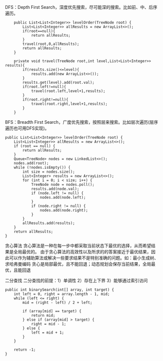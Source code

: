 DFS：Depth First Search，深度优先搜索，尽可能深的搜索。比如前、中、后序遍历。
```
    public List<List<Integer>> levelOrder(TreeNode root) {
        List<List<Integer>> allResults = new ArrayList<>();
        if(root==null){
            return allResults;
        }
        travel(root,0,allResults);
        return allResults;
    }

    private void travel(TreeNode root,int level,List<List<Integer>> results){
        if(results.size()<=level){
            results.add(new ArrayList<>());
        }
        results.get(level).add(root.val);
        if(root.left!=null){
            travel(root.left,level+1,results);
        }
        if(root.right!=null){
            travel(root.right,level+1,results);
        }
    }
```
BFS：Breadth First Search，广度优先搜索，按照层来搜索。比如层次遍历(层序遍历也可用DFS实现)。
```
public List<List<Integer>> levelOrder(TreeNode root) {
    List<List<Integer>> allResults = new ArrayList<>();
    if (root == null) {
        return allResults;
    }
    Queue<TreeNode> nodes = new LinkedList<>();
    nodes.add(root);
    while (!nodes.isEmpty()) {
        int size = nodes.size();
        List<Integer> results = new ArrayList<>();
        for (int i = 0; i < size; i++) {
            TreeNode node = nodes.poll();
            results.add(node.val);
            if (node.left != null) {
                nodes.add(node.left);
            }
            if (node.right != null) {
                nodes.add(node.right);
            }
        }
        allResults.add(results);
    }
    return allResults;
}
```
贪心算法
贪心算法是一种在每一步中都采取当前状态下最优的选择，从而希望结果是全局最优的。
由于贪心算法的高效性以及所求的的答案接近于最优结果，因此可以作为辅助算法或解决一些要求结果不是特别准确的问题。如：最小生成树、求哈弗曼编码
贪心是局部最优，且不能回退；动态规划会保存当前结果，全局最优，且能回退

二分查找
二分查找的前提：1）单调性 2）存在上下界 3）能够通过索引访问
```
public int binarySearch(int[] array, int target) {
    int left = 0, right = array.length - 1, mid;
    while (left <= right) {
        mid = (right - left) / 2 + left;

        if (array[mid] == target) {
            return mid;
        } else if (array[mid] > target) {
            right = mid - 1;
        } else {
            left = mid + 1;
        }
    }

    return -1;
}
```